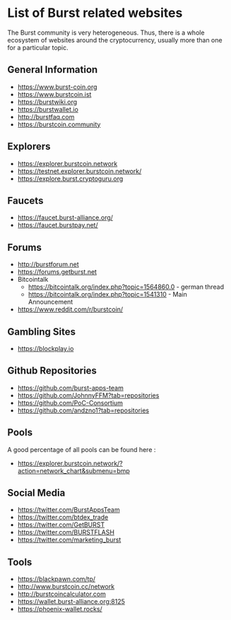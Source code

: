 # List of Burst related websites

The Burst community is very heterogeneous. Thus, there is a whole ecosystem of websites around the cryptocurrency, usually more than one for a particular topic.

## General Information

-   <https://www.burst-coin.org>
-   <https://www.burstcoin.ist>
-   <https://burstwiki.org>
-   <https://burstwallet.io>
-   <http://burstfaq.com>
-   <https://burstcoin.community>

## Explorers

-   <https://explorer.burstcoin.network>
-   <https://testnet.explorer.burstcoin.network/>
-   <https://explore.burst.cryptoguru.org>

## Faucets

-   <https://faucet.burst-alliance.org/>
-   <https://faucet.burstpay.net/>

## Forums

-   <http://burstforum.net>
-   <https://forums.getburst.net>
-   Bitcointalk
    -   <https://bitcointalk.org/index.php?topic=1564860.0> - german thread
    -   <https://bitcointalk.org/index.php?topic=1541310> - Main Announcement
-   <https://www.reddit.com/r/burstcoin/>

## Gambling Sites

-   <https://blockplay.io>

## Github Repositories

-   <https://github.com/burst-apps-team>
-   <https://github.com/JohnnyFFM?tab=repositories>
-   <https://github.com/PoC-Consortium>
-   <https://github.com/andzno1?tab=repositories>

## Pools

A good percentage of all pools can be found here :

-   <https://explorer.burstcoin.network/?action=network_chart&submenu=bmp>

## Social Media

-   <https://twitter.com/BurstAppsTeam>
-   <https://twitter.com/btdex_trade>
-   <https://twitter.com/GetBURST>
-   <https://twitter.com/BURSTFLASH>
-   <https://twitter.com/marketing_burst>

## Tools

-   <https://blackpawn.com/tp/>
-   <http://www.burstcoin.cc/network>
-   <http://burstcoincalculator.com>
-   <https://wallet.burst-alliance.org:8125>
-   <https://phoenix-wallet.rocks/>